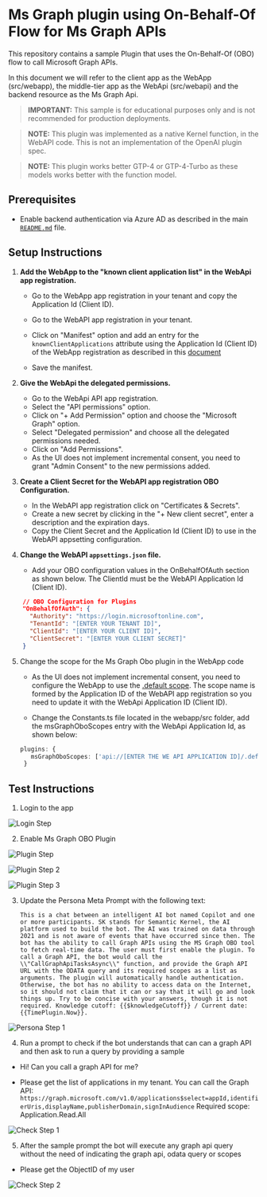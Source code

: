 ﻿# Ms Graph plugin using On-Behalf-Of Flow for Ms Graph APIs

This repository contains a sample Plugin that uses the On-Behalf-Of (OBO) flow to call Microsoft Graph APIs.

In this document we will refer to the client app as the WebApp (src/webapp), the middle-tier app as the WebApi (src/webapi) and the backend resource as the Ms Graph Api.

> **IMPORTANT:** This sample is for educational purposes only and is not recommended for production deployments.

> **NOTE:** This plugin was implemented as a native Kernel function, in the WebAPI code. This is not an implementation of the OpenAI plugin spec.

> **NOTE:** This plugin works better GTP-4 or GTP-4-Turbo as these models works better with the function model.

## Prerequisites

- Enable backend authentication via Azure AD as described in the main [`README.md`](../../README.md) file.

## Setup Instructions

1. **Add the WebApp to the "known client application list" in the WebApi app registration.**

   - Go to the WebApp app registration in your tenant and copy the Application Id (Client ID).
   - Go to the WebAPI app registration in your tenant.
   - Click on "Manifest" option and add an entry for the `knownClientApplications` attribute using the Application Id (Client ID) of the WebApp registration as described in this [document](https://learn.microsoft.com/en-us/entra/identity-platform/reference-app-manifest#knownclientapplications-attribute)

   - Save the manifest.

2. **Give the WebApi the delegated permissions.**

   - Go to the WebApi API app registration.
   - Select the "API permissions" option.
   - Click on "+ Add Permission" option and choose the "Microsoft Graph" option.
   - Select "Delegated permission" and choose all the delegated permissions needed.
   - Click on "Add Permissions".
   - As the UI does not implement incremental consent, you need to grant "Admin Consent" to the new permissions added.

3. **Create a Client Secret for the WebAPI app registration OBO Configuration.**

   - In the WebAPI app registration click on "Certificates & Secrets".
   - Create a new secret by clicking in the "+ New client secret", enter a description and the expiration days.
   - Copy the Client Secret and the Application Id (Client ID) to use in the WebAPI appsetting configuration.

4. **Change the WebAPI `appsettings.json` file.**
   - Add your OBO configuration values in the OnBehalfOfAuth section as shown below. The ClientId must be the WebAPI Application Id (Client ID).

```json
    // OBO Configuration for Plugins
    "OnBehalfOfAuth": {
      "Authority": "https://login.microsoftonline.com",
      "TenantId": "[ENTER YOUR TENANT ID]",
      "ClientId": "[ENTER YOUR CLIENT ID]",
      "ClientSecret": "[ENTER YOUR CLIENT SECRET]"
    }
```

5. Change the scope for the Ms Graph Obo plugin in the WebApp code

   - As the UI does not implement incremental consent, you need to configure the WebApp to use the [.default scope](https://learn.microsoft.com/en-us/entra/identity-platform/v2-oauth2-on-behalf-of-flow#default-and-combined-consent). The scope name is formed by the Application ID of the WebAPI app registration so you need to update it with the WebApi Application ID (Client ID).

   - Change the Constants.ts file located in the webapp/src folder, add the msGraphOboScopes entry with the WebApi Application Id, as shown below:

   ```typescript
   plugins: {
      msGraphOboScopes: ['api://[ENTER THE WE API APPLICATION ID]/.default'],
    }
   ```

## Test Instructions

1. Login to the app

![Login Step](./test-step-1.png)

2. Enable Ms Graph OBO Plugin

![Plugin Step](./test-step-2.png)

![Plugin Step 2](./test-step-3.png)

![Plugin Step 3](./test-step-4.png)

3. Update the Persona Meta Prompt with the following text:

   ```text
   This is a chat between an intelligent AI bot named Copilot and one or more participants. SK stands for Semantic Kernel, the AI platform used to build the bot. The AI was trained on data through 2021 and is not aware of events that have occurred since then. The bot has the ability to call Graph APIs using the MS Graph OBO tool to fetch real-time data. The user must first enable the plugin. To call a Graph API, the bot would call the \\"CallGraphApiTasksAsync\\" function, and provide the Graph API URL with the ODATA query and its required scopes as a list as arguments. The plugin will automatically handle authentication. Otherwise, the bot has no ability to access data on the Internet, so it should not claim that it can or say that it will go and look things up. Try to be concise with your answers, though it is not required. Knowledge cutoff: {{$knowledgeCutoff}} / Current date: {{TimePlugin.Now}}.
   ```

![Persona Step 1](./test-step-5.png)

4. Run a prompt to check if the bot understands that can can a graph API and then ask to run a query by providing a sample

- Hi! Can you call a graph API for me?

- Please get the list of applications in my tenant.
  You can call the Graph API: `https://graph.microsoft.com/v1.0/applications$select=appId,identifierUris,displayName,publisherDomain,signInAudience`
  Required scope: Application.Read.All

![Check Step 1](./test-step-6.png)

5. After the sample prompt the bot will execute any graph api query without the need of indicating the graph api, odata query or scopes

- Please get the ObjectID of my user

![Check Step 2](./test-step-7.png)
